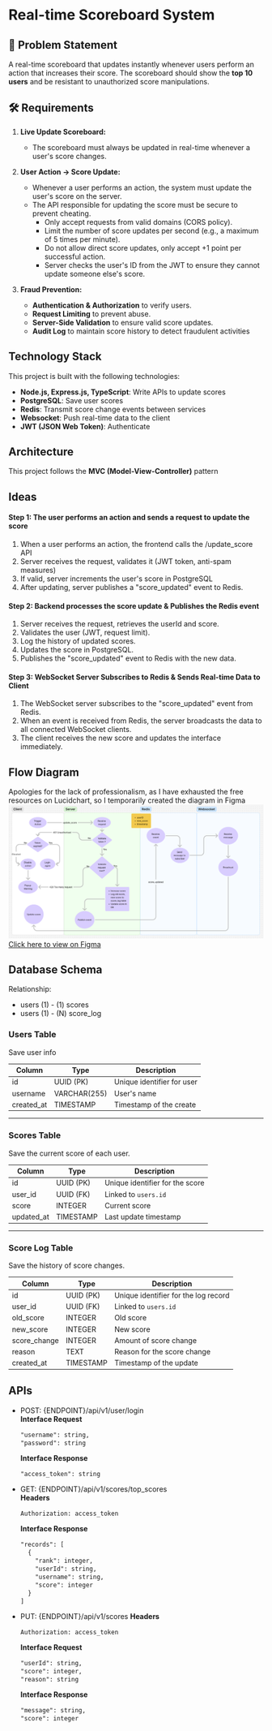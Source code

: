 # Real-time Scoreboard System

## 📌 Problem Statement
A real-time scoreboard that updates instantly whenever users perform an action that increases their score. The scoreboard should show the **top 10 users** and be resistant to unauthorized score manipulations.

## 🛠️ Requirements
1. **Live Update Scoreboard:**  
   - The scoreboard must always be updated in real-time whenever a user's score changes.

2. **User Action -> Score Update:**
   - Whenever a user performs an action, the system must update the user's score on the server.
   - The API responsible for updating the score must be secure to prevent cheating.
     - Only accept requests from valid domains (CORS policy).
     - Limit the number of score updates per second (e.g., a maximum of 5 times per minute).
     - Do not allow direct score updates, only accept +1 point per successful action.
     - Server checks the user's ID from the JWT to ensure they cannot update someone else's score.

3. **Fraud Prevention:**
   - **Authentication & Authorization** to verify users.  
   - **Request Limiting** to prevent abuse.  
   - **Server-Side Validation** to ensure valid score updates.
   - **Audit Log** to maintain score history to detect fraudulent activities


## Technology Stack
This project is built with the following technologies:

- **Node.js, Express.js, TypeScript**:  Write APIs to update scores
- **PostgreSQL**: Save user scores
- **Redis**: Transmit score change events between services
- **Websocket**: Push real-time data to the client
- **JWT (JSON Web Token)**: Authenticate

## Architecture
This project follows the **MVC (Model-View-Controller)** pattern

## Ideas
#### Step 1: The user performs an action and sends a request to update the score
1. When a user performs an action, the frontend calls the /update_score API
2. Server receives the request, validates it (JWT token, anti-spam measures)
3. If valid, server increments the user's score in PostgreSQL
4. After updating, server publishes a "score_updated" event to Redis.

#### Step 2: Backend processes the score update & Publishes the Redis event
1. Server receives the request, retrieves the userId and score.
2. Validates the user (JWT, request limit).
3. Log the history of updated scores.
4. Updates the score in PostgreSQL.
5. Publishes the "score_updated" event to Redis with the new data.

#### Step 3: WebSocket Server Subscribes to Redis & Sends Real-time Data to Client
1. The WebSocket server subscribes to the "score_updated" event from Redis.
2. When an event is received from Redis, the server broadcasts the data to all connected WebSocket clients.
3. The client receives the new score and updates the interface immediately.

## Flow Diagram
Apologies for the lack of professionalism, as I have exhausted the free resources on Lucidchart, so I temporarily created the diagram in Figma
<img src="./diagram.png" alt="Flow Diagram" width="full" height="full">
[Click here to view on Figma](https://www.figma.com/board/tyKsHu6jbL2vqI7OGRDlyB/ScoreBoard?t=c0oT2Lm26Dl86wgs-1)

## Database Schema
Relationship:
- users (1) - (1) scores
- users (1) - (N) score_log

### Users Table
Save user info

| Column   | Type         | Description          |
|----------|-------------|----------------------|
| id       | UUID (PK)   | Unique identifier for user |
| username | VARCHAR(255) | User's name      |
| created_at | TIMESTAMP  | Timestamp of the create      |

---

### Scores Table
Save the current score of each user.

| Column    | Type         | Description             |
|-----------|-------------|-------------------------|
| id        | UUID (PK)   | Unique identifier for the score   |
| user_id   | UUID (FK)   | Linked to `users.id` |
| score     | INTEGER     | Current score        |
| updated_at | TIMESTAMP  | Last update timestamp |

---

### Score Log Table
Save the history of score changes.

| Column       | Type         | Description                     |
|-------------|-------------|---------------------------------|
| id          | UUID (PK)   | Unique identifier for the log record            |
| user_id     | UUID (FK)   | Linked to `users.id`         |
| old_score   | INTEGER     | Old score                      |
| new_score   | INTEGER     | New score                      |
| score_change | INTEGER    | Amount of score change                |
| reason      | TEXT        | Reason for the score change         |
| created_at  | TIMESTAMP  | Timestamp of the update              |

## APIs
- POST: {ENDPOINT}/api/v1/user/login\
  **Interface Request**
  ```
  "username": string,
  "password": string
  ```
  **Interface Response**
  ```
  "access_token": string
  ```
- GET: {ENDPOINT}/api/v1/scores/top_scores\
  **Headers**
  ```
  Authorization: access_token
  ```
  **Interface Response**
  ```
  "records": [
    {
      "rank": integer,
      "userId": string,
      "username": string,
      "score": integer
    }
  ]
  ```
- PUT: {ENDPOINT}/api/v1/scores
  **Headers**
  ```
  Authorization: access_token
  ```
  **Interface Request**
  ```
  "userId": string,
  "score": integer,
  "reason": string
  ```
  **Interface Response**
  ```
  "message": string,
  "score": integer
  ```